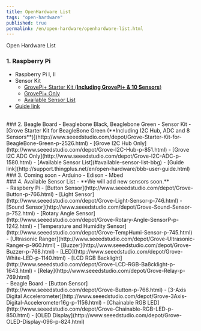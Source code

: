 ```yaml
---
title: OpenHardware List
tags: "open-hardware"
published: true
permalink: /en/open-hardware/openhardware-list.html
---
```


Open Hardware List

### 1. Raspberry Pi
- Raspberry Pi I, II
- Sensor Kit
  - [GrovePi+ Starter Kit (**Including GrovePi+ & 10 Sensors**)](http://www.seeedstudio.com/depot/GrovePi-Starter-Kit-for-Raspberry-Pi-p-2240.html)
  - [GrovePi+ Only](http://www.seeedstudio.com/depot/GrovePi-p-2241.html)
  - [Available Sensor List](#available-sensor-list-pi)
- [Guide link](http://support.thingplus.net/en/open-hardware/raspberry-pi-user-guide.html)

<br/>
### 2. Beagle Board
- Beaglebone Black, Beaglebone Green
- Sensor Kit
  - [Grove Starter Kit for BeagleBone Green (**Including I2C Hub, ADC and 8 Sensors**)](http://www.seeedstudio.com/depot/Grove-Starter-Kit-for-BeagleBone-Green-p-2526.html)
  - [Grove I2C Hub Only](http://www.seeedstudio.com/depot/Grove-I2C-Hub-p-851.html)
  - [Grove I2C ADC Only](http://www.seeedstudio.com/depot/Grove-I2C-ADC-p-1580.html)
  - [Available Sensor List](#available-sensor-list-bbg)
- [Guide link](http://support.thingplus.net/en/open-hardware/bbb-user-guide.html)

<br/>
### 3. Coming soon
- Arduino
- Edison
- Mbed

<br/>
### 4. Available Sensor List
- **We will add new sensors soon.**

<div id='available-sensor-list-pi'></div>
- Raspbery Pi
 - [Button Sensor](http://www.seeedstudio.com/depot/Grove-Button-p-766.html)
 - [Light Sensor](http://www.seeedstudio.com/depot/Grove-Light-Sensor-p-746.html)
 - [Sound Sensor](http://www.seeedstudio.com/depot/Grove-Sound-Sensor-p-752.html)
 - [Rotary Angle Sensor](http://www.seeedstudio.com/depot/Grove-Rotary-Angle-SensorP-p-1242.html)
 - [Temperature and Humidity Sensor](http://www.seeedstudio.com/depot/Grove-TempHumi-Sensor-p-745.html)
 - [Ultrasonic Ranger](http://www.seeedstudio.com/depot/Grove-Ultrasonic-Ranger-p-960.html)
 - [Buzzer](http://www.seeedstudio.com/depot/Grove-Buzzer-p-768.html)
 - [LED](http://www.seeedstudio.com/depot/Grove-White-LED-p-1140.html)
 - [LCD RGB Backlight](http://www.seeedstudio.com/depot/Grove-LCD-RGB-Baßcklight-p-1643.html)
 - [Relay](http://www.seeedstudio.com/depot/Grove-Relay-p-769.html)

<div id='available-sensor-list-bbg'></div>
- Beagle Board
 - [Button Sensor](http://www.seeedstudio.com/depot/Grove-Button-p-766.html)
 - [3-Axis Digital Accelerometer](http://www.seeedstudio.com/depot/Grove-3Axis-Digital-Accelerometer16g-p-1156.html)
 - [Chainable RGB LED](http://www.seeedstudio.com/depot/Grove-Chainable-RGB-LED-p-850.html)
 - [OLED Display](http://www.seeedstudio.com/depot/Grove-OLED-Display-096-p-824.html)